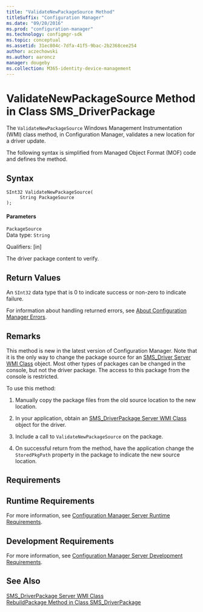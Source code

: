 ```yaml
---
title: "ValidateNewPackageSource Method"
titleSuffix: "Configuration Manager"
ms.date: "09/20/2016"
ms.prod: "configuration-manager"
ms.technology: configmgr-sdk
ms.topic: conceptual
ms.assetid: 31ec804c-7dfa-41f5-9bac-2b2368cee254
author: aczechowski
ms.author: aaroncz
manager: dougeby
ms.collection: M365-identity-device-management
---
```

# ValidateNewPackageSource Method in Class SMS_DriverPackage
The `ValidateNewPackageSource` Windows Management Instrumentation (WMI) class method, in Configuration Manager, validates a new location for a driver update.  

 The following syntax is simplified from Managed Object Format (MOF) code and defines the method.  

## Syntax  

```  
SInt32 ValidateNewPackageSource(  
     String PackageSource  
);  
```  

#### Parameters  
 `PackageSource`  
 Data type: `String`  

 Qualifiers: [in]  

 The driver package content to verify.  

## Return Values  
 An `SInt32` data type that is 0 to indicate success or non-zero to indicate failure.  

 For information about handling returned errors, see [About Configuration Manager Errors](../../../develop/core/understand/about-configuration-manager-errors.md).  

## Remarks  
 This method is new in the latest version of Configuration Manager. Note that it is the only way to change the package source for an [SMS_Driver Server WMI Class](../../../develop/reference/osd/sms_driver-server-wmi-class.md) object. Most other types of packages can be changed in the console, but not the driver package. The access to this package from the console is restricted.  

 To use this method:  

1.  Manually copy the package files from the old source location to the new location.  

2.  In your application, obtain an [SMS_DriverPackage Server WMI Class](../../../develop/reference/osd/sms_driverpackage-server-wmi-class.md) object for the driver.  

3.  Include a call to `ValidateNewPackageSource` on the package.  

4.  On successful return from the method, have the application change the `StoredPkgPath` property in the package to indicate the new source location.  

## Requirements  

## Runtime Requirements  
 For more information, see [Configuration Manager Server Runtime Requirements](../../../develop/core/reqs/server-runtime-requirements.md).  

## Development Requirements  
 For more information, see [Configuration Manager Server Development Requirements](../../../develop/core/reqs/server-development-requirements.md).  

## See Also  
 [SMS_DriverPackage Server WMI Class](../../../develop/reference/osd/sms_driverpackage-server-wmi-class.md)   
 [RebuildPackage Method in Class SMS_DriverPackage](../../../develop/reference/osd/rebuildpackage-method-in-class-sms_driverpackage.md)
